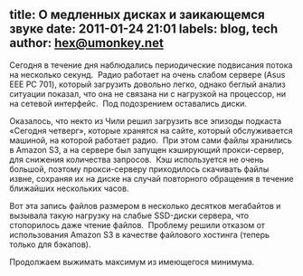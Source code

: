title: О медленных дисках и заикающемся звуке
date: 2011-01-24 21:01
labels: blog, tech
author: hex@umonkey.net
---
Сегодня в течение дня наблюдались периодические подвисания потока на несколько
секунд.  Радио работает на очень слабом сервере (Asus EEE PC 701), который
загрузить довольно легко, однако беглый анализ ситуации показал, что она не
связана ни с нагрузкой на процессор, ни на сетевой интерфейс.  Под подозрением
оставались диски.

Оказалось, что некто из Чили решил загрузить все эпизоды подкаста «Сегодня
четверг», которые хранятся на сайте, который обслуживается машиной, на которой
работает радио.  При этом сами файлы хранились в Amazon S3, а на сервере был
запущен кэширующий прокси-сервер, для снижения количества запросов.  Кэш
используется не очень большой, поэтому прокси-серверу приходилось скачивать
файлы извне, сохраняя их на диске на случай повторного обращения в течение
ближайших нескольких часов.

Вот эта запись файлов размером в несколько десятков мегабайтов и вызывала такую
нагрузку на слабые SSD-диски сервера, что стопорилось даже чтение файлов. 
Проблему решили отказом от использования Amazon S3 в качестве файлового хостинга
(теперь только для бэкапов).

Продолжаем выжимать максимум из имеющегося минимума.
